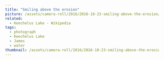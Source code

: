 ```yaml
---
title: "Smiling above the erosion"
picture: /assets/camera-roll/2016/2016-10-23-smiling-above-the-erosion/20161023_214606919_iOS.jpg
related:
  - Keechelus Lake - Wikipedia
tags:
  - photograph
  - Keechelus Lake
  - James
  - water
thumbnail: /assets/camera-roll/2016/2016-10-23-smiling-above-the-erosion/20161023_214606919_iOS-thumbnail.jpg
---
```

